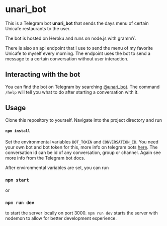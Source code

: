# unari_bot

This is a Telegram bot **unari_bot** that sends the days menu of certain Unicafe restaurants to the user.

The bot is hosted on Heroku and runs on node.js with grammY.

There is also an api endpoint that I use to send the menu of my favorite Unicafe to myself every morning. The endpoint uses the bot to send a message to a certain conversation without user interaction.

## Interacting with the bot

You can find the bot on Telegram by searching [@unari_bot](https://t.me/unari_bot). The command `/help` will tell you what to do after starting a conversation with it.

## Usage

Clone this repository to yourself. Navigate into the project directory and run

#### `npm install`

Set the environmental variables `BOT_TOKEN` and `CONVERSATION_ID`. You need your own bot and bot token for this, more info on telegram bots [here](https://core.telegram.org/bots). The conversation id can be id of any conversation, group or channel. Again see more info from the Telegram bot docs.

After environmental variables are set, you can run

### `npm start`

or

### `npm run dev`

to start the server locally on port 3000. `npm run dev` starts the server with nodemon to allow for better development experience.
